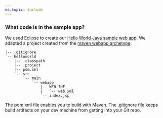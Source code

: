 ```yaml
---
ms.topic: include
---
```


<a name="code"></a>
### What code is in the sample app?

We used Eclipse to create our [Hello World Java sample web app](http://download.microsoft.com/download/9/F/D/9FDE173C-5213-4C6F-AED8-BD64A4658B08/java-maven-hello-world-app.zip). We adapted a project created from the [maven webapp archetype](http://maven.apache.org/archetypes/maven-archetype-webapp/).

```
|-- .gitignore
`-- helloworld
    |-- .classpath
    |-- .project
    |-- pom.xml
    `-- src
        `-- main
            `-- webapp
                |-- WEB-INF
                |   `-- web.xml
                `-- index.jsp

```

The pom.xml file enables you to build with Maven. The .gitignore file keeps build artifacts on your dev machine from getting into your Git repo.
